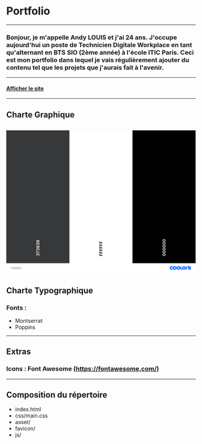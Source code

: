 # Portfolio
---------------
### Bonjour, je m'appelle Andy LOUIS et j'ai 24 ans. J'occupe aujourd'hui un poste de Technicien Digitale Workplace en tant qu'alternant en BTS SIO (2ème année) à l'école ITIC Paris. Ceci est mon portfolio dans lequel je vais régulièrement ajouter du contenu tel que les projets que j'aurais fait à l'avenir. 
---------------
#### [Afficher le site](https://lowkeyalways.github.io/PortfolioV2/)
---------------
## Charte Graphique
![Palette](asset/Palette.png)
---------------
## Charte Typographique
### Fonts :
- Montserrat
- Poppins
---------------
## Extras
### Icons : Font Awesome (https://fontawesome.com/)
---------------
## Composition du répertoire
* index.html
* css/main.css
* asset/
* favicon/
* js/
